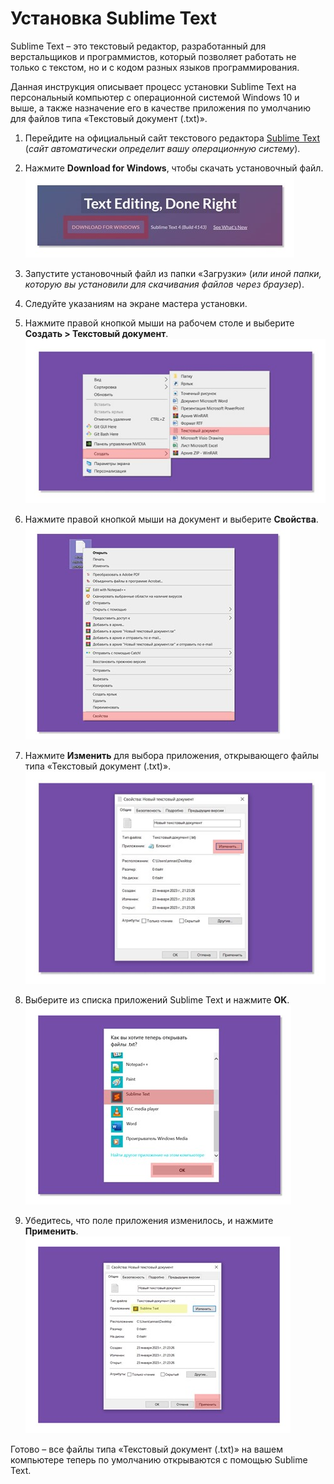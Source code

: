 # **Установка Sublime Text**

Sublime Text – это текстовый редактор, разработанный для верстальщиков и программистов, который позволяет работать не только с текстом, но и с кодом разных языков программирования.

Данная инструкция описывает процесс установки Sublime Text на персональный компьютер с операционной системой Windows 10 и выше, а также назначение его в качестве приложения по умолчанию для файлов типа «Текстовый документ (.txt)».

1. Перейдите на официальный сайт текстового редактора [Sublime Text](https://www.sublimetext.com/) (_сайт автоматически определит вашу операционную систему_).
2. Нажмите **Download for Windows**, чтобы скачать установочный файл.
![скачать установочный файл для Windows](/media/subl-short1.jpg)
   
4. Запустите установочный файл из папки «Загрузки» (_или иной папки, которую вы установили для скачивания файлов через браузер_).
5. Следуйте указаниям на экране мастера установки.
6. Нажмите правой кнопкой мыши на рабочем столе и выберите **Создать > Текстовый документ**.
![создать текстовый документ](/media/subl-short2.jpg)
   
7. Нажмите правой кнопкой мыши на документ и выберите **Свойства**.
![открыть свойства файла](/media/subl-short3.jpg)
   
8. Нажмите **Изменить** для выбора приложения, открывающего файлы типа «Текстовый документ (.txt)».
![изменить приложение для файла](/media/subl-short4.jpg)
   
9. Выберите из списка приложений Sublime Text и нажмите **OK**.
![выбрать приложение sublime text](/media/subl-short5.jpg)
   
10. Убедитесь, что поле приложения изменилось, и нажмите **Применить**.
![применить настройки к файлу](/media/subl-short6.jpg)

Готово – все файлы типа «Текстовый документ (.txt)» на вашем компьютере теперь по умолчанию открываются с помощью Sublime Text.
